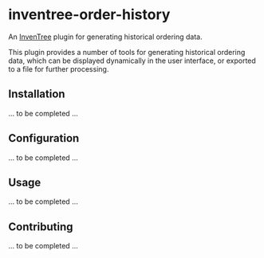 # inventree-order-history

An [InvenTree](https://inventree.org) plugin for generating historical ordering data.

This plugin provides a number of tools for generating historical ordering data, which can be displayed dynamically in the user interface, or exported to a file for further processing.

## Installation

... to be completed ...

## Configuration

... to be completed ...

## Usage

... to be completed ...

## Contributing

... to be completed ...